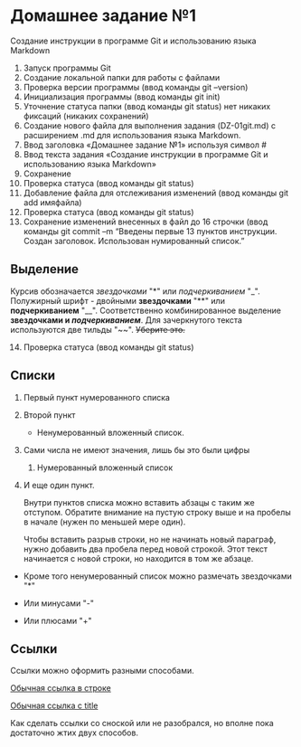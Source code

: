 # Домашнее задание №1
Создание инструкции в программе Git и использованию языка Markdown

1.	Запуск программы Git
2.	Создание локальной папки для работы с файлами
3.	Проверка версии программы (ввод команды git –version)
4.	Инициализация программы (ввод команды git init)
5.	Уточнение статуса папки (ввод команды git status) 
нет никаких фиксаций (никаких сохранений)
6.	Создание нового файла для выполнения задания (DZ-01git.md) с расширением .md для использования языка Markdown.
7.	Ввод заголовка «Домашнее задание №1» используя символ #
8.	Ввод текста задания «Создание инструкции в программе Git и использованию языка Markdown»
9.	Сохранение
10.	Проверка статуса (ввод команды git status)
11.	Добавление файла для отслеживания изменений (ввод команды git add имяфайла)
12.	Проверка статуса (ввод команды git status)
13.	Сохранение изменений внесенных в файл до 16 строчки (ввод команды git commit –m “Введены первые 13 пунктов инструкции. Создан заголовок. Использован нумированный список.”

## Выделение ##

Курсив обозначается *звездочками* "*" или _подчеркиванием_ "_".
Полужирный шрифт - двойными **звездочками** "**" или __подчеркиванием__ "__".
Соответственно комбинированное выделение **звездочками и _подчеркиванием_**.
Для зачеркнутого текста используются две тильды "~~". ~~Уберите это.~~

14. Проверка статуса (ввод команды git status)

## Списки ##

1. Первый пункт нумерованного списка
2. Второй пункт  
   * Ненумерованный вложенный список.
1. Сами числа не имеют значения, лишь бы это были цифры  
   1. Нумерованный вложенный список
4. И еще один пункт.

    Внутри пунктов списка можно вставить абзацы с таким же отступом. Обратите внимание на пустую строку выше и на пробелы в начале (нужен по меньшей мере один).  

    Чтобы вставить разрыв строки, но не начинать новый параграф, нужно добавить два пробела перед новой строкой. Этот текст начинается с новой строки, но находится в том же абзаце.

* Кроме того ненумерованный список можно размечать звездочками "*"
- Или минусами "-"
+ Или плюсами "+"

## Ссылки ##

Ссылки можно оформить разными способами.

[Обычная ссылка в строке](https://gb.ru/)

[Обычная ссылка с title](https://gb.ru/ "Сайт GeekBrains")

Как сделать ссылки со сноской или не разобрался, но вполне пока достаточно жтих двух способов.








